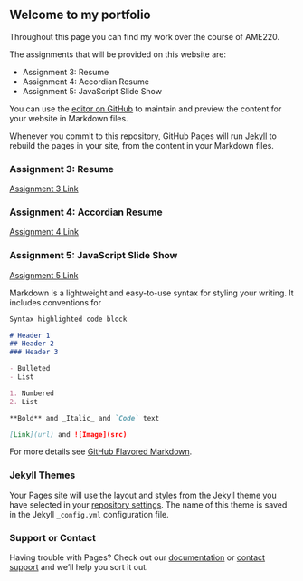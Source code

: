 ## Welcome to my portfolio

Throughout this page you can find my work over the course of AME220.

The assignments that will be provided on this website are:

- Assignment 3: Resume
- Assignment 4: Accordian Resume
- Assignment 5: JavaScript Slide Show

You can use the [editor on GitHub](https://github.com/ngodwin0/ameAssignments/edit/master/README.md) to maintain and preview the content for your website in Markdown files.

Whenever you commit to this repository, GitHub Pages will run [Jekyll](https://jekyllrb.com/) to rebuild the pages in your site, from the content in your Markdown files.

### Assignment 3: Resume
[Assignment 3 Link](http://127.0.0.1:8080/Assignment3.html)


### Assignment 4: Accordian Resume
[Assignment 4 Link](http://127.0.0.1:8080/A4.html)


### Assignment 5: JavaScript Slide Show
[Assignment 5 Link](http://127.0.0.1:8080/A5.html)

Markdown is a lightweight and easy-to-use syntax for styling your writing. It includes conventions for

```markdown
Syntax highlighted code block

# Header 1
## Header 2
### Header 3

- Bulleted
- List

1. Numbered
2. List

**Bold** and _Italic_ and `Code` text

[Link](url) and ![Image](src)
```

For more details see [GitHub Flavored Markdown](https://guides.github.com/features/mastering-markdown/).

### Jekyll Themes

Your Pages site will use the layout and styles from the Jekyll theme you have selected in your [repository settings](https://github.com/ngodwin0/ameAssignments/settings). The name of this theme is saved in the Jekyll `_config.yml` configuration file.

### Support or Contact

Having trouble with Pages? Check out our [documentation](https://help.github.com/categories/github-pages-basics/) or [contact support](https://github.com/contact) and we’ll help you sort it out.
